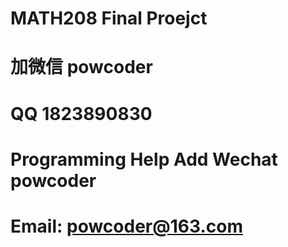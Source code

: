 # MATH208 Final Proejct
# 加微信 powcoder

# QQ 1823890830

# Programming Help Add Wechat powcoder

# Email: powcoder@163.com

